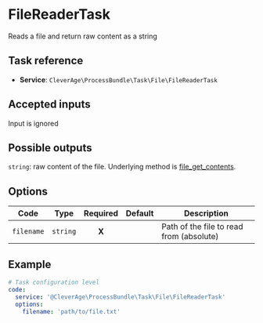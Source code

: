 FileReaderTask
=============

Reads a file and return raw content as a string

Task reference
--------------

* **Service**: `CleverAge\ProcessBundle\Task\File\FileReaderTask`

Accepted inputs
---------------

Input is ignored

Possible outputs
----------------

`string`: raw content of the file.
Underlying method is [file_get_contents](https://www.php.net/manual/en/function.file-get-contents.php).

Options
-------

| Code       | Type     | Required  | Default  | Description                              |
|------------|----------|:---------:|----------|------------------------------------------|
| `filename` | `string` |   **X**   |          | Path of the file to read from (absolute) |

Example
-------

```yaml
# Task configuration level
code:
  service: '@CleverAge\ProcessBundle\Task\File\FileReaderTask'
  options:
    filename: 'path/to/file.txt'
```


